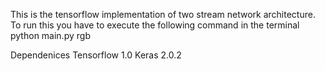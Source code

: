 This is the tensorflow implementation of two stream network architecture.
To run this you have to execute the following command in the terminal
python main.py rgb

Dependenices
Tensorflow 1.0
Keras 2.0.2
